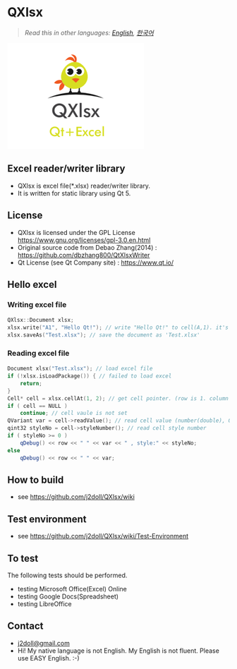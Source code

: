 # QXlsx

> *Read this in other languages: [English](README.md), [한국어](README.ko.md)*

![](image/IMG_0016.PNG)

## Excel reader/writer library

* QXlsx is excel file(*.xlsx) reader/writer library. 
* It is written for static library using Qt 5.

## License
* QXlsx is licensed under the GPL License https://www.gnu.org/licenses/gpl-3.0.en.html
* Original source code from Debao Zhang(2014) : https://github.com/dbzhang800/QtXlsxWriter
* Qt License (see Qt Company site) : https://www.qt.io/

## Hello excel 
### Writing excel file
```cpp
QXlsx::Document xlsx;
xlsx.write("A1", "Hello Qt!"); // write "Hello Qt!" to cell(A,1). it's shared string.
xlsx.saveAs("Test.xlsx"); // save the document as 'Test.xlsx'
```
### Reading excel file
```cpp
Document xlsx("Test.xlsx"); // load excel file
if (!xlsx.isLoadPackage()) { // failed to load excel 		
	return; 
}
Cell* cell = xlsx.cellAt(1, 2); // get cell pointer. (row is 1. column is 2.)
if ( cell == NULL )
	continue; // cell vaule is not set 
QVariant var = cell->readValue(); // read cell value (number(double), QDateTime, QString ...)
qint32 styleNo = cell->styleNumber(); // read cell style number
if ( styleNo >= 0 )
	qDebug() << row << " " << var << " , style:" << styleNo;
else
	qDebug() << row << " " << var;
```

## How to build
* see https://github.com/j2doll/QXlsx/wiki

## Test environment
* see https://github.com/j2doll/QXlsx/wiki/Test-Environment

## To test
The following tests should be performed.
- testing Microsoft Office(Excel) Online
- testing Google Docs(Spreadsheet)
- testing LibreOffice

## Contact
* [j2doll@gmail.com](mailto:j2doll@gmail.com)
* Hi! My native language is not English. My English is not fluent. Please use EASY English. :-) 
